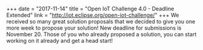 +++
date = "2017-11-14"
title = "Open IoT Challenge 4.0 - Deadline Extended"
link = "http://iot.eclipse.org/open-iot-challenge/"
+++
We received so many great solution proposals that we decided to give you one more week to propose your solution! New deadline for submissions is November 20. Those of you who already proposed a solution, you can start working on it already and get a head start!
